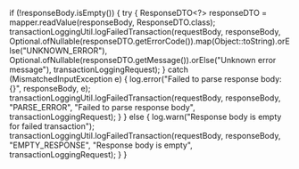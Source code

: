  if (!responseBody.isEmpty()) {
            try {
                ResponseDTO<?> responseDTO = mapper.readValue(responseBody, ResponseDTO.class);
                transactionLoggingUtil.logFailedTransaction(requestBody, responseBody,
                        Optional.ofNullable(responseDTO.getErrorCode()).map(Object::toString).orElse("UNKNOWN_ERROR"),
                        Optional.ofNullable(responseDTO.getMessage()).orElse("Unknown error message"),
                        transactionLoggingRequest);
            } catch (MismatchedInputException e) {
                log.error("Failed to parse response body: {}", responseBody, e);
                transactionLoggingUtil.logFailedTransaction(requestBody, responseBody,
                        "PARSE_ERROR", "Failed to parse response body", transactionLoggingRequest);
            }
        } else {
            log.warn("Response body is empty for failed transaction");
            transactionLoggingUtil.logFailedTransaction(requestBody, responseBody,
                    "EMPTY_RESPONSE", "Response body is empty", transactionLoggingRequest);
        }
    }

